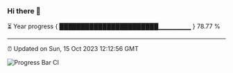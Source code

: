 ### Hi there 👋

⏳ Year progress { ███████████████████████▁▁▁▁▁▁▁ } 78.77 %

---

⏰ Updated on Sun, 15 Oct 2023 12:12:56 GMT

![Progress Bar CI](https://github.com/Shyam-Makwana/GitHub-Actions-Demo/workflows/Progress%20Bar%20CI/badge.svg)
